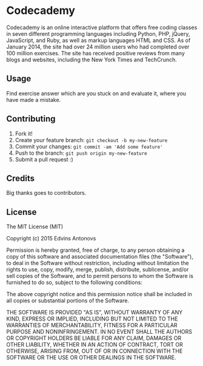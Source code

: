 # Codecademy

Codecademy is an online interactive platform that offers free coding classes in seven different programming languages including Python, PHP, jQuery, JavaScript, and Ruby, as well as markup languages HTML and CSS. As of January 2014, the site had over 24 million users who had completed over 100 million exercises.  The site has received positive reviews from many blogs and websites, including the New York Times and TechCrunch.

## Usage

Find exercise answer which are you stuck on and evaluate it, where you have made a mistake.

## Contributing

1. Fork it!
2. Create your feature branch: `git checkout -b my-new-feature`
3. Commit your changes: `git commit -am 'Add some feature'`
4. Push to the branch: `git push origin my-new-feature`
5. Submit a pull request :)

## Credits

Big thanks goes to contributors.

## License

The MIT License (MIT)

Copyright (c) 2015 Edvins Antonovs

Permission is hereby granted, free of charge, to any person obtaining a copy
of this software and associated documentation files (the "Software"), to deal
in the Software without restriction, including without limitation the rights
to use, copy, modify, merge, publish, distribute, sublicense, and/or sell
copies of the Software, and to permit persons to whom the Software is
furnished to do so, subject to the following conditions:

The above copyright notice and this permission notice shall be included in all
copies or substantial portions of the Software.

THE SOFTWARE IS PROVIDED "AS IS", WITHOUT WARRANTY OF ANY KIND, EXPRESS OR
IMPLIED, INCLUDING BUT NOT LIMITED TO THE WARRANTIES OF MERCHANTABILITY,
FITNESS FOR A PARTICULAR PURPOSE AND NONINFRINGEMENT. IN NO EVENT SHALL THE
AUTHORS OR COPYRIGHT HOLDERS BE LIABLE FOR ANY CLAIM, DAMAGES OR OTHER
LIABILITY, WHETHER IN AN ACTION OF CONTRACT, TORT OR OTHERWISE, ARISING FROM,
OUT OF OR IN CONNECTION WITH THE SOFTWARE OR THE USE OR OTHER DEALINGS IN THE
SOFTWARE.
